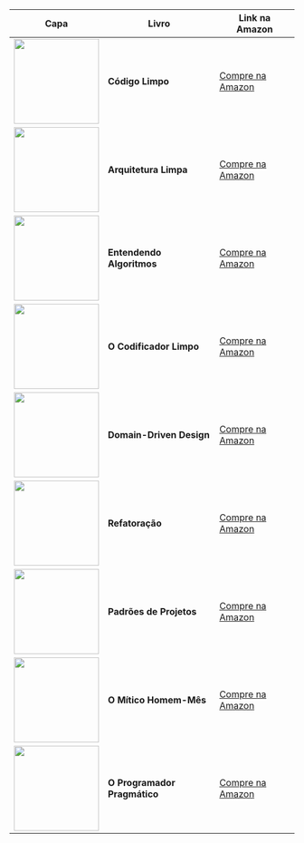 | Capa                                                                                                        | Livro                        | Link na Amazon                  |
|------------------------------------------------------------------------------------------------------------|------------------------------|---------------------------------|
| <img src="https://m.media-amazon.com/images/I/71dH97FwGbL._SL1500_.jpg" width="150"> | **Código Limpo**             | [Compre na Amazon](https://amzn.to/3tLVyge) |
| <img src="https://m.media-amazon.com/images/I/815d9tE7jSL._SL1500_.jpg" width="150"> | **Arquitetura Limpa**        | [Compre na Amazon](https://amzn.to/4aSuOv4) |
| <img src="https://m.media-amazon.com/images/I/71Vkg7GfPFL._SL1296_.jpg" width="150"> | **Entendendo Algoritmos**    | [Compre na Amazon](https://amzn.to/48tD6rP) |
| <img src="https://m.media-amazon.com/images/I/91lBONZ4tAL._SL1500_.jpg" width="150"> | **O Codificador Limpo**      | [Compre na Amazon](https://amzn.to/41QHO0a) |
| <img src="https://m.media-amazon.com/images/I/61aIS4n2jZL._SL1000_.jpg" width="150"> | **Domain-Driven Design**     | [Compre na Amazon](https://amzn.to/4aTuw7i) |
| <img src="https://m.media-amazon.com/images/I/81sTm5M7wjL._SL1500_.jpg" width="150"> | **Refatoração**              | [Compre na Amazon](https://amzn.to/4aIDXGC) |
| <img src="https://m.media-amazon.com/images/I/81RXMnEXrdL._SL1500_.jpg" width="150"> | **Padrões de Projetos**      | [Compre na Amazon](https://amzn.to/4aNw2If) |
| <img src="https://m.media-amazon.com/images/I/71HNGP3tJbL._SL1428_.jpg" width="150"> | **O Mítico Homem-Mês**       | [Compre na Amazon](https://amzn.to/47KlY01) |
| <img src="https://m.media-amazon.com/images/I/61hewOW+8zL._SL1500_.jpg" width="150"> | **O Programador Pragmático** | [Compre na Amazon](https://amzn.to/3tMCIWe) |
